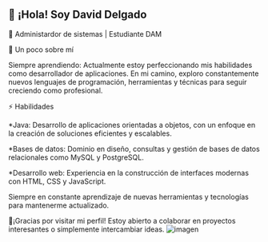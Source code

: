 ## 👋 ¡Hola! Soy David Delgado
🌟 Administardor de sistemas | Estudiante DAM

🚀 Un poco sobre mí

Siempre aprendiendo: Actualmente estoy perfeccionando mis habilidades como desarrollador de aplicaciones. En mi camino, exploro constantemente nuevos lenguajes de programación, herramientas y técnicas para seguir creciendo como profesional.

⚡ Habilidades

*Java: Desarrollo de aplicaciones orientadas a objetos, con un enfoque en la creación de soluciones eficientes y escalables.

*Bases de datos: Dominio en diseño, consultas y gestión de bases de datos relacionales como MySQL y PostgreSQL.

*Desarrollo web: Experiencia en la construcción de interfaces modernas con HTML, CSS y JavaScript.

Siempre en constante aprendizaje de nuevas herramientas y tecnologías para mantenerme actualizado.

🤝¡Gracias por visitar mi perfil! Estoy abierto a colaborar en proyectos interesantes o simplemente intercambiar ideas.
![imagen](https://plus.unsplash.com/premium_photo-1661877737564-3dfd7282efcb?fm=jpg&q=60&w=3000&ixlib=rb-4.0.3&ixid=M3wxMjA3fDB8MHxzZWFyY2h8OXx8Y29kaW5nfGVufDB8fDB8fHww)
